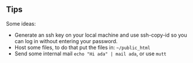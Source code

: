 ## Tips

Some ideas:

* Generate an ssh key on your local machine and use ssh-copy-id so you can log in without entering your password.
* Host some files, to do that put the files in: `~/public_html`
* Send some internal mail `echo "Hi ada" | mail ada`, or use `mutt`
